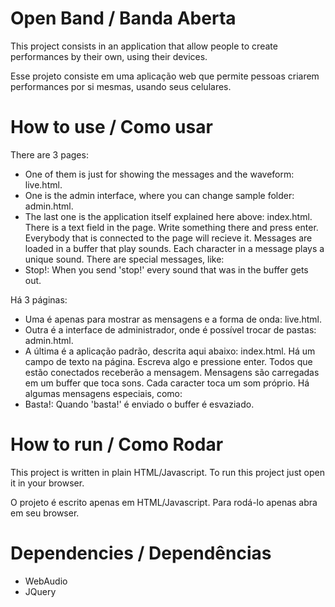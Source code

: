 # Open Band / Banda Aberta

This project consists in an application that allow people to create performances by their own, using their devices.

Esse projeto consiste em uma aplicação web que permite pessoas criarem performances por si mesmas, usando seus celulares.

# How to use / Como usar

There are 3 pages:
* One of them is just for showing the messages and the waveform: live.html.
* One is the admin interface, where you can change sample folder: admin.html.
* The last one is the application itself explained here above: index.html.
There is a text field in the page. Write something there and press enter. Everybody that is connected to the page
will recieve it. Messages are loaded in a buffer that play sounds. Each character in a message plays a unique sound.
There are special messages, like:
* Stop!: When you send 'stop!' every sound that was in the buffer gets out.

Há 3 páginas:
* Uma é apenas para mostrar as mensagens e a forma de onda: live.html.
* Outra é a interface de administrador, onde é possível trocar de pastas: admin.html.
* A última é a aplicação padrão, descrita aqui abaixo: index.html.
Há um campo de texto na página. Escreva algo e pressione enter. Todos que estão conectados receberão a mensagem.
Mensagens são carregadas em um buffer que toca sons. Cada caracter toca um som próprio.
Há algumas mensagens especiais, como:
* Basta!: Quando 'basta!' é enviado o buffer é esvaziado.

# How to run / Como Rodar

This project is written in plain HTML/Javascript.
To run this project just open it in your browser.

O projeto é escrito apenas em HTML/Javascript.
Para rodá-lo apenas abra em seu browser.

# Dependencies / Dependências

* WebAudio
* JQuery
